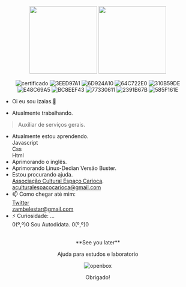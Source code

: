 <div align="center">
<img  height="180em" src="https://github-readme-stats.vercel.app/api?username=shadowruge&show_icons=true&theme=merko"/>
<img height="180em" src="https://github-readme-stats.vercel.app/api/top-langs/?username=shadowruge&layout=compact&langs_count=7&theme=merko"/>
</div>
 
<div align="center">

 ![certificado](https://user-images.githubusercontent.com/20734038/153689396-6d823e78-ee11-4943-a2e1-d4c66a7de090.png)
 ![3EED97A1](https://user-images.githubusercontent.com/20734038/153689710-581bf1d7-0b02-49ec-bd8a-711949ad6793.png)
 ![6D924A10](https://user-images.githubusercontent.com/20734038/153689851-9b630db3-10ea-487a-96a4-394ad2c0103f.png)
 ![64C722E0](https://user-images.githubusercontent.com/20734038/153689914-bfdd9247-49e6-43e2-9b24-517ebdc69791.png)
 ![310B59DE](https://user-images.githubusercontent.com/20734038/153690064-80530d02-df37-442b-8702-ad65cc4ce7fe.png)
 ![E48C69A5](https://user-images.githubusercontent.com/20734038/153690157-7ccd9657-e5f5-4988-a787-85ac237c0efa.png)
 ![BC8EEF43](https://user-images.githubusercontent.com/20734038/153690430-83304940-9083-4765-b21e-c9109640aa54.png)
 ![77330611](https://user-images.githubusercontent.com/20734038/153690497-d2247c0e-b719-43be-b861-8a38c47567c2.png)
 ![2391B67B](https://user-images.githubusercontent.com/20734038/153690559-a83b51cb-0ffe-4ef0-b41a-7433fb482617.png)
 ![585F161E](https://user-images.githubusercontent.com/20734038/153690639-7f80b187-53e9-4c0e-b2c8-07cef29be9b4.png)
 
</div>
 
- Oi eu sou izaias.👋

- Atualmente trabalhando.<br/>
 > Auxiliar de serviços gerais.<br/>
 
- Atualmente estou aprendendo.<br/>
Javascript<br>
Css<br>
Html<br>
- Aprimorando o inglês.<br/>
- Aprimorando Linux-Dedian Versão Buster.<br/>
- Estou procurando ajuda.<br/>
 [Associação Cultural Espaço Carioca](https://associacaoculturalespacocarioca.000webhostapp.com/index.html).<br/>
 aculturalespacocarioca@gmail.com<br>
- 📫 Como chegar até mim:<br/>
 [Twitter](https://twitter.com/linuxblack)<br/>
zambelestar@gmail.com
- ⚡ Curiosidade: ...<br/>
  0(º,º)0 Sou Autodidata. 0(º,º)0<br /><br />
<div  align="center">
**See you later**

 Ajuda para estudos e laboratorio

 ![openbox](https://user-images.githubusercontent.com/20734038/143509108-dff83ac0-aa78-4219-98a5-b76a91b1cd98.png)

Obrigado!
 </div>
